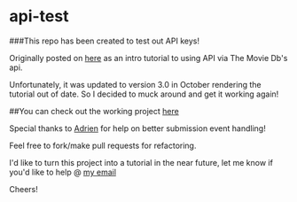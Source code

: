 api-test
========

###This repo has been created to test out API keys!

Originally posted on [here](http://coding.smashingmagazine.com/2012/02/09/beginners-guide-jquery-based-json-api-clients/comment-page-1/#comment-988706 "Smashing") as an intro tutorial to using API via The Movie Db's api. 

Unfortunately, it was updated to version 3.0 in October rendering the tutorial out of date. So I decided to muck around and get it working again!

##You can check out the working project [here](http://frimmy.github.io/api-test "TMDb Api project")

Special thanks to [Adrien](https://github.com/adrienp "His github") for help on better submission event handling!

Feel free to fork/make pull requests for refactoring.

I'd like to turn this project into a tutorial in the near future, let me know if you'd like to help @ [my email](mailto:adrian.frimpong@gmail.com?Subject=Api%20test%20tutorial-help)

Cheers!
